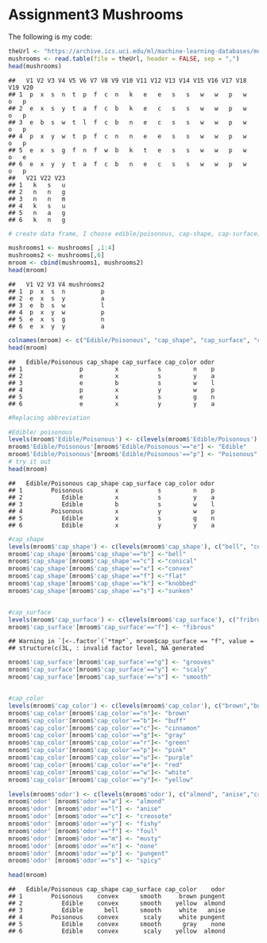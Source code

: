 Assignment3 Mushrooms
================

The following is my code:

``` r
theUrl <- "https://archive.ics.uci.edu/ml/machine-learning-databases/mushroom/agaricus-lepiota.data"
mushrooms <- read.table(file = theUrl, header = FALSE, sep = ",")
head(mushrooms)
```

    ##   V1 V2 V3 V4 V5 V6 V7 V8 V9 V10 V11 V12 V13 V14 V15 V16 V17 V18 V19 V20
    ## 1  p  x  s  n  t  p  f  c  n   k   e   e   s   s   w   w   p   w   o   p
    ## 2  e  x  s  y  t  a  f  c  b   k   e   c   s   s   w   w   p   w   o   p
    ## 3  e  b  s  w  t  l  f  c  b   n   e   c   s   s   w   w   p   w   o   p
    ## 4  p  x  y  w  t  p  f  c  n   n   e   e   s   s   w   w   p   w   o   p
    ## 5  e  x  s  g  f  n  f  w  b   k   t   e   s   s   w   w   p   w   o   e
    ## 6  e  x  y  y  t  a  f  c  b   n   e   c   s   s   w   w   p   w   o   p
    ##   V21 V22 V23
    ## 1   k   s   u
    ## 2   n   n   g
    ## 3   n   n   m
    ## 4   k   s   u
    ## 5   n   a   g
    ## 6   k   n   g

``` r
# create data frame, I choose edible/poisonous, cap-shape, cap-surface, cap-color and odor.

mushrooms1 <- mushrooms[ ,1:4]
mushrooms2 <- mushrooms[,6]
mroom <- cbind(mushrooms1, mushrooms2)
head(mroom)
```

    ##   V1 V2 V3 V4 mushrooms2
    ## 1  p  x  s  n          p
    ## 2  e  x  s  y          a
    ## 3  e  b  s  w          l
    ## 4  p  x  y  w          p
    ## 5  e  x  s  g          n
    ## 6  e  x  y  y          a

``` r
colnames(mroom) <- c("Edible/Poisonous", "cap_shape", "cap_surface", "cap_color", "odor")
head(mroom)
```

    ##   Edible/Poisonous cap_shape cap_surface cap_color odor
    ## 1                p         x           s         n    p
    ## 2                e         x           s         y    a
    ## 3                e         b           s         w    l
    ## 4                p         x           y         w    p
    ## 5                e         x           s         g    n
    ## 6                e         x           y         y    a

``` r
#Replacing abbreviation

#Edible/ poisonous
levels(mroom$'Edible/Poisonous') <- c(levels(mroom$'Edible/Poisonous'), c("Edible", "Poisonous"))
mroom$'Edible/Poisonous'[mroom$'Edible/Poisonous'=="e"] <- "Edible"
mroom$'Edible/Poisonous'[mroom$'Edible/Poisonous'=="p"] <- "Poisonous"
# try it out
head(mroom)
```

    ##   Edible/Poisonous cap_shape cap_surface cap_color odor
    ## 1        Poisonous         x           s         n    p
    ## 2           Edible         x           s         y    a
    ## 3           Edible         b           s         w    l
    ## 4        Poisonous         x           y         w    p
    ## 5           Edible         x           s         g    n
    ## 6           Edible         x           y         y    a

``` r
#cap_shape
levels(mroom$'cap_shape') <- c(levels(mroom$'cap_shape'), c("bell", "conical","convex","flat","knobbed","sunken"))
mroom$'cap_shape'[mroom$'cap_shape'=="b"] <-"bell"
mroom$'cap_shape'[mroom$'cap_shape'=="c"] <-"conical"
mroom$'cap_shape'[mroom$'cap_shape'=="x"] <-"convex"
mroom$'cap_shape'[mroom$'cap_shape'=="f"] <-"flat"
mroom$'cap_shape'[mroom$'cap_shape'=="k"] <-"knobbed"
mroom$'cap_shape'[mroom$'cap_shape'=="s"] <-"sunken"


#cap_surface
levels(mroom$'cap_surface') <- c(levels(mroom$'cap_surface'), c("fribrous", "grooves","scaly","smooth"))
mroom$'cap_surface'[mroom$'cap_surface'=="f"] <- "fibrous"
```

    ## Warning in `[<-.factor`(`*tmp*`, mroom$cap_surface == "f", value =
    ## structure(c(3L, : invalid factor level, NA generated

``` r
mroom$'cap_surface'[mroom$'cap_surface'=="g"] <- "grooves"
mroom$'cap_surface'[mroom$'cap_surface'=="y"] <- "scaly"
mroom$'cap_surface'[mroom$'cap_surface'=="s"] <- "smooth"


#cap_color
levels(mroom$'cap_color') <- c(levels(mroom$'cap_color'), c("brown","buff","cinnamon", "gray", "green", "pink", "purple", "red","white","yellow"))
mroom$'cap_color'[mroom$'cap_color'=="n"]<- "brown"
mroom$'cap_color'[mroom$'cap_color'=="b"]<- "buff"
mroom$'cap_color'[mroom$'cap_color'=="c"]<- "cinnamon"
mroom$'cap_color'[mroom$'cap_color'=="g"]<- "gray"
mroom$'cap_color'[mroom$'cap_color'=="r"]<- "green"
mroom$'cap_color'[mroom$'cap_color'=="p"]<- "pink"
mroom$'cap_color'[mroom$'cap_color'=="u"]<- "purple"
mroom$'cap_color'[mroom$'cap_color'=="e"]<- "red"
mroom$'cap_color'[mroom$'cap_color'=="w"]<- "white"
mroom$'cap_color'[mroom$'cap_color'=="y"]<- "yellow"

levels(mroom$'odor') <- c(levels(mroom$'odor'), c("almond", "anise","creosote", "fishy", "foul", "musty", "none", "pungent","spicy"))
mroom$'odor' [mroom$'odor'=="a"] <- "almond"
mroom$'odor' [mroom$'odor'=="l"] <- "anise"
mroom$'odor' [mroom$'odor'=="c"] <- "creosote"
mroom$'odor' [mroom$'odor'=="y"] <- "fishy"
mroom$'odor' [mroom$'odor'=="f"] <- "foul"
mroom$'odor' [mroom$'odor'=="m"] <- "musty"
mroom$'odor' [mroom$'odor'=="n"] <- "none"
mroom$'odor' [mroom$'odor'=="p"] <- "pungent"
mroom$'odor' [mroom$'odor'=="s"] <- "spicy"

head(mroom)
```

    ##   Edible/Poisonous cap_shape cap_surface cap_color    odor
    ## 1        Poisonous    convex      smooth     brown pungent
    ## 2           Edible    convex      smooth    yellow  almond
    ## 3           Edible      bell      smooth     white   anise
    ## 4        Poisonous    convex       scaly     white pungent
    ## 5           Edible    convex      smooth      gray    none
    ## 6           Edible    convex       scaly    yellow  almond
